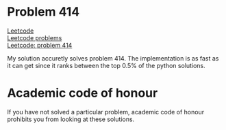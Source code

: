 # Problem 414
[Leetcode](https://leetcode.com/)\
[Leetcode problems](https://leetcode.com/problemset/all/)\
[Leetcode: problem 414](https://leetcode.com/problems/third-maximum-number/description/)

My solution accuretly solves problem 414. The implementation is as
fast as it can get since it ranks between the top 0.5% of the python
solutions.

# Academic code of honour
If you have not solved a particular problem, academic code of honour
prohibits you from looking at these solutions.
